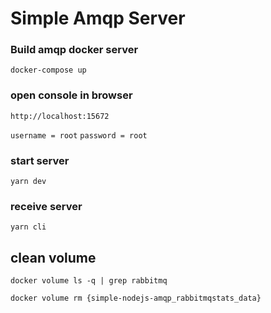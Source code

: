 # Simple Amqp Server 

### Build amqp docker server 
``` docker-compose up ```

### open console in browser
``` http://localhost:15672 ```

``` username = root ``` 
``` password = root ```

### start server 
``` yarn dev ```

### receive server 
``` yarn cli ```

## clean volume
``` docker volume ls -q | grep rabbitmq ```

``` docker volume rm {simple-nodejs-amqp_rabbitmqstats_data} ``` 